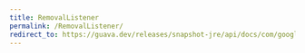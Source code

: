 ```yaml
---
title: RemovalListener
permalink: /RemovalListener/
redirect_to: https://guava.dev/releases/snapshot-jre/api/docs/com/google/common/cache/RemovalListener.html
---
```

